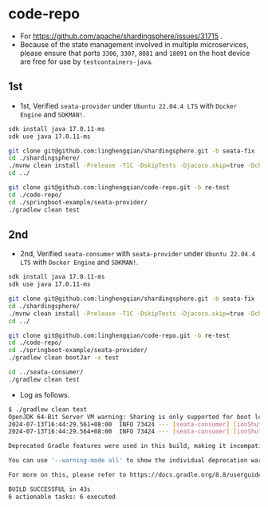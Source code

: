# code-repo

- For https://github.com/apache/shardingsphere/issues/31715 .
- Because of the state management involved in multiple microservices,
  please ensure that ports `3306`, `3307`, `8081` and `18091` on the host device are free for use by
  `testcontainers-java`.

## 1st

- 1st, Verified `seata-provider` under `Ubuntu 22.04.4 LTS` with `Docker Engine` and `SDKMAN!`.

```bash
sdk install java 17.0.11-ms
sdk use java 17.0.11-ms

git clone git@github.com:linghengqian/shardingsphere.git -b seata-fix
cd ./shardingsphere/
./mvnw clean install -Prelease -T1C -DskipTests -Djacoco.skip=true -Dcheckstyle.skip=true -Drat.skip=true -Dmaven.javadoc.skip=true
cd ../

git clone git@github.com:linghengqian/code-repo.git -b re-test
cd ./code-repo/
cd ./springboot-example/seata-provider/
./gradlew clean test
```

## 2nd

- 2nd, Verified `seata-consumer` with `seata-provider` under `Ubuntu 22.04.4 LTS` with `Docker Engine` and `SDKMAN!`.

```bash
sdk install java 17.0.11-ms
sdk use java 17.0.11-ms

git clone git@github.com:linghengqian/shardingsphere.git -b seata-fix
cd ./shardingsphere/
./mvnw clean install -Prelease -T1C -DskipTests -Djacoco.skip=true -Dcheckstyle.skip=true -Drat.skip=true -Dmaven.javadoc.skip=true
cd ../

git clone git@github.com:linghengqian/code-repo.git -b re-test
cd ./code-repo/
cd ./springboot-example/seata-provider/
./gradlew clean bootJar -x test

cd ../seata-consumer/
./gradlew clean test
```

- Log as follows.

```bash
$ ./gradlew clean test
OpenJDK 64-Bit Server VM warning: Sharing is only supported for boot loader classes because bootstrap classpath has been appended
2024-07-13T16:44:29.561+08:00  INFO 73424 --- [seata-consumer] [ionShutdownHook] com.zaxxer.hikari.HikariDataSource       : HikariPool-1 - Shutdown initiated...
2024-07-13T16:44:29.564+08:00  INFO 73424 --- [seata-consumer] [ionShutdownHook] com.zaxxer.hikari.HikariDataSource       : HikariPool-1 - Shutdown completed.

Deprecated Gradle features were used in this build, making it incompatible with Gradle 9.0.

You can use '--warning-mode all' to show the individual deprecation warnings and determine if they come from your own scripts or plugins.

For more on this, please refer to https://docs.gradle.org/8.8/userguide/command_line_interface.html#sec:command_line_warnings in the Gradle documentation.

BUILD SUCCESSFUL in 43s
6 actionable tasks: 6 executed
```